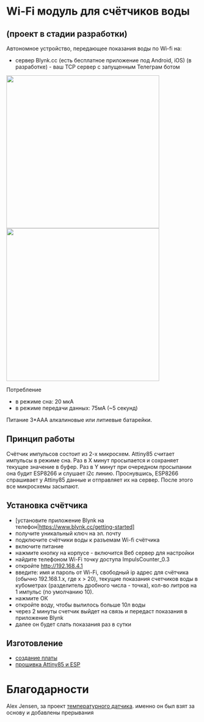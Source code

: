 # Wi-Fi модуль для счётчиков воды
## (проект в стадии разработки)
Автономное устройство, передающее показания воды по Wi-fi на:
- сервер Blynk.cc (есть бесплатное приложение под Android, iOS)
(в разработке) - ваш TCP сервер с запущенным Телеграм ботом 

<img src="https://github.com/dontsovcmc/ImpCounter/blob/master/Board/photo-ESP-01.jpg" data-canonical-src="https://github.com/dontsovcmc/ImpCounter/blob/master/Board/photo-ESP-01.jpg" width="400"/> <img src="https://github.com/dontsovcmc/ImpCounter/blob/master/Board/scheme-ESP-01.png" data-canonical-src="https://github.com/dontsovcmc/ImpCounter/blob/master/Board/scheme-ESP-01.png" width="400"/>


Потребление
* в режиме сна: 20 мкА
* в режиме передачи данных: 75мА (~5 секунд)

Питание 3*AAA алкалиновые или литиевые батарейки.

## Принцип работы
Счётчик импульсов состоит из 2-х микросхем. Attiny85 считает импульсы в режиме сна. Раз в Х минут  просыпается и сохраняет текущее значение в буфер. Раз в Y минут при очередном просыпании она будит ESP8266 и слушает i2c линию. Проснувшись, ESP8266 спрашивает у Attiny85 данные и отправляет их на сервер. После этого все микросхемы засыпают.

## Установка счётчика
- [установите приложение Blynk на телефон|https://www.blynk.cc/getting-started]
- получите уникальный ключ на эл. почту
- подключите счётчики воды к разъемам Wi-fi счётчика
- включите питание
- нажмите кнопку на корпусе - включится Веб сервер для настройки
- найдите телефоном Wi-Fi точку доступа ImpulsCounter_0.3
- откройте http://192.168.4.1
- введите: имя и пароль от Wi-Fi, свободный ip адрес для счётчика (обычно 192.168.1.x, где x > 20), текущие показания счетчиков воды в кубометрах (разделитель дробного числа - точка), кол-во литров на 1 импульс (по умолчанию 10).
- нажмите ОК
- откройте воду, чтобы вылилось больше 10л воды
- через 2 минуты счетчик выйдет на связь и передаст показания в приложение Blynk
- далее он будет слать показания раз в сутки


## Изготовление
- [создание платы](https://github.com/dontsovcmc/ImpCounter/blob/master/Making.md)
- [прошивка Attiny85 и ESP](https://github.com/dontsovcmc/ImpCounter/blob/master/Firmware.md) 

# Благодарности
Alex Jensen, за проект [температурного датчика](https://www.cron.dk/esp8266-on-batteries-for-years-part-1). именно он был взят за основу и добавлены прерывания




